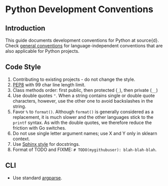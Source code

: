 
# Python Development Conventions

## Introduction

This guide documents development conventions for Python at source{d}. Check [general conventions](../conventions.md) for language-independent conventions that are also applicable for Python projects.

## Code Style

1. Contributing to existing projects - do not change the style.
2. [PEP8](https://www.python.org/dev/peps/pep-0008/) with 99 char line length limit.
3. Class methods order: first public, then protected (`_`), then private (`__`)
4. Use double quotes `"`. When a string contains single or double quote characters, however, use the other one to avoid backslashes in the string.
5. Favor `%` to `format()`. Although `format()` is generally considered as a replacement, it is much slower and the other languages stick to the `printf` syntax. As with the double quotes, we therefore reduce the friction with Go switches.
6. Do not use single letter argument names; use X and Y only in sklearn context.
7. Use [Sphinx style](https://devguide.python.org/documenting/#style-guide) for docstrings.
8. Format of TODO and FIXME: `# TODO(mygithubuser): blah-blah-blah`.

## CLI

* Use standard [argparse](https://docs.python.org/3/library/argparse.html).
